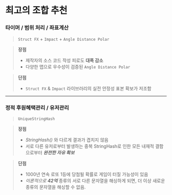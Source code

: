 # 최고의 조합 추천

### 타이머 / 범위 처리 / 좌표계산

> `Struct FX` + `Impact` + `Angle Distance Polar`

> **장점**
> - 제작자의 소스 코드 작성 피로도 **대폭 감소**
> - 다양한 맵으로 우수성이 검증된 `Angle Distance Polar`

> **단점**
> - `Struct FX` & `Impact` 라이브러리의 실전 안정성 표본 확보가 저조함

---

### 정적 후원혜택관리 / 유저관리

> `UniqueStringHash`

> **장점**
> - *StringHash()* 와 다르게 결과가 겹치지 않음
> - 서로 다른 유저로부터 발생하는 중복 StringHash로 인한 모든 내재적 결함으로부터 ***완전한 자유 확보***

> **단점**
> - 1000년 연속 로또 1등에 당첨될 확률로 게임이 터질 가능성이 있음
> - *이론적으로* ***42억*** 종류의 서로 다른 문자열을 해싱하게 되면, 더 이상 새로운 종류의 문자열을 해싱할 수 없음.
